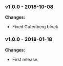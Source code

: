 
 ### v1.0.0 - 2018-10-08 
 **Changes:** 
 * Fixed Gutenberg block
 
 ### v1.0.0 - 2018-01-18 
 **Changes:**
  * First release.
  

